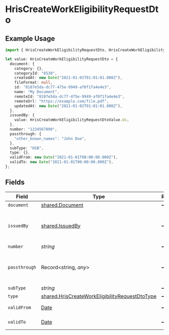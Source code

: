 # HrisCreateWorkEligibilityRequestDto

## Example Usage

```typescript
import { HrisCreateWorkEligibilityRequestDto, HrisCreateWorkEligibilityRequestDtoValue } from "@stackone/stackone-client-ts/sdk/models/shared";

let value: HrisCreateWorkEligibilityRequestDto = {
  document: {
    category: {},
    categoryId: "6530",
    createdAt: new Date("2021-01-01T01:01:01.000Z"),
    fileFormat: null,
    id: "8187e5da-dc77-475e-9949-af0f1fa4e4e3",
    name: "My Document",
    remoteId: "8187e5da-dc77-475e-9949-af0f1fa4e4e3",
    remoteUrl: "https://example.com/file.pdf",
    updatedAt: new Date("2021-01-02T01:01:01.000Z"),
  },
  issuedBy: {
    value: HrisCreateWorkEligibilityRequestDtoValue.Us,
  },
  number: "1234567890",
  passthrough: {
    "other_known_names": "John Doe",
  },
  subType: "H1B",
  type: {},
  validFrom: new Date("2021-01-01T00:00:00.000Z"),
  validTo: new Date("2021-01-01T00:00:00.000Z"),
};
```

## Fields

| Field                                                                                                                   | Type                                                                                                                    | Required                                                                                                                | Description                                                                                                             | Example                                                                                                                 |
| ----------------------------------------------------------------------------------------------------------------------- | ----------------------------------------------------------------------------------------------------------------------- | ----------------------------------------------------------------------------------------------------------------------- | ----------------------------------------------------------------------------------------------------------------------- | ----------------------------------------------------------------------------------------------------------------------- |
| `document`                                                                                                              | [shared.Document](../../../sdk/models/shared/document.md)                                                               | :heavy_minus_sign:                                                                                                      | N/A                                                                                                                     |                                                                                                                         |
| `issuedBy`                                                                                                              | [shared.IssuedBy](../../../sdk/models/shared/issuedby.md)                                                               | :heavy_minus_sign:                                                                                                      | The country code of the issued by authority                                                                             |                                                                                                                         |
| `number`                                                                                                                | *string*                                                                                                                | :heavy_minus_sign:                                                                                                      | N/A                                                                                                                     | 1234567890                                                                                                              |
| `passthrough`                                                                                                           | Record<string, *any*>                                                                                                   | :heavy_minus_sign:                                                                                                      | Value to pass through to the provider                                                                                   | {<br/>"other_known_names": "John Doe"<br/>}                                                                             |
| `subType`                                                                                                               | *string*                                                                                                                | :heavy_minus_sign:                                                                                                      | N/A                                                                                                                     | H1B                                                                                                                     |
| `type`                                                                                                                  | [shared.HrisCreateWorkEligibilityRequestDtoType](../../../sdk/models/shared/hriscreateworkeligibilityrequestdtotype.md) | :heavy_minus_sign:                                                                                                      | N/A                                                                                                                     | visa                                                                                                                    |
| `validFrom`                                                                                                             | [Date](https://developer.mozilla.org/en-US/docs/Web/JavaScript/Reference/Global_Objects/Date)                           | :heavy_minus_sign:                                                                                                      | N/A                                                                                                                     | 2021-01-01T00:00:00.000Z                                                                                                |
| `validTo`                                                                                                               | [Date](https://developer.mozilla.org/en-US/docs/Web/JavaScript/Reference/Global_Objects/Date)                           | :heavy_minus_sign:                                                                                                      | N/A                                                                                                                     | 2021-01-01T00:00:00.000Z                                                                                                |